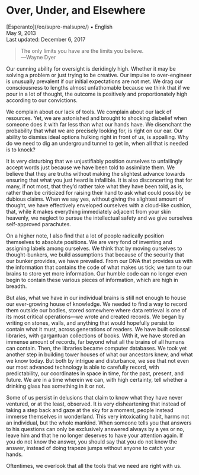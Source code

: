 Over, Under, and Elsewhere
==========================

<div class="center">[Esperanto](/eo/supre-malsupre/) ▪ English</div>
<div class="center">May 9, 2013</div>
<div class="center">Last updated: December 6, 2017</div>

>The only limits you have are the limits you believe.<br>
>―Wayne Dyer

Our cunning ability for oversight is deridingly high. Whether it may be solving a problem or just
trying to be creative. Our impulse to over-engineer is unusually prevalent if our initial
expectations are not met. We drag our consciousness to lengths almost unfathomable because we think
that if we pour in a lot of thought, the outcome is positively and proportionately high according to
our convictions.

We complain about our lack of tools. We complain about our lack of resources. Yet, we are astonished
and brought to shocking disbelief when someone does it with far less than what our hands have. We
disenchant the probability that what we are precisely looking for, is right on our ear. Our ability
to dismiss ideal options hulking right in front of us, is appalling. Why do we need to dig an
underground tunnel to get in, when all that is needed is to knock?

It is very disturbing that we unjustifiably position ourselves to unfailingly accept words just
because we have been told to assimilate them. We believe that they are truths without making the
slightest advance towards ensuring that what you just heard is infallible. It is also disconcerting
that for many, if not most, that they’d rather take what they have been told, as is, rather than be
criticized for raising their hand to ask what could possibly be dubious claims. When we say yes,
without giving the slightest amount of thought, we have effectively enveloped ourselves with a
cloud-like cushion, that, while it makes everything immediately adjacent from your skin heavenly, we
neglect to pursue the intellectual safety and we give ourselves self-approved parachutes.

On a higher note, I also find that a lot of people radically position themselves to absolute
positions. We are very fond of inventing and assigning labels among ourselves. We think that by
moving ourselves to thought-bunkers, we build assumptions that because of the security that our
bunker provides, we have prevailed. From our DNA that provides us with the information that contains
the code of what makes us tick; we turn to our brains to store yet more information. Our humble code
can no longer even begin to contain these various pieces of information, which are high in breadth.

But alas, what we have in our individual brains is still not enough to house our ever-growing house
of knowledge. We needed to find a way to record them outside our bodies, stored somewhere where data
retrieval is one of its most critical operations—we wrote and created records. We began by writing
on stones, walls, and anything that would hopefully persist to contain what it must, across
generations of readers. We have built colossal libraries, with gargantuan collections of books. With
it, we have stored an immense amount of records, far beyond what all the brains of all humans can
contain. Then, the libraries became computer databases. We took yet another step in building tower
houses of what our ancestors knew, and what we know today. But both by intrigue and disturbance, we
see that not even our most advanced technology is able to carefully record, with predictability, our
coordinates in space in time, for the past, present, and future. We are in a time wherein we can,
with high certainty, tell whether a drinking glass has something in it or not.

Some of us persist in delusions that claim to know what they have never ventured, or at the least,
observed. It is very disheartening that instead of taking a step back and gaze at the sky for a
moment, people instead immerse themselves in wonderland. This very intoxicating habit, harms not an
individual, but the whole mankind. When someone tells you that answers to his questions can only be
exclusively answered always by a yes or no, leave him and that he no longer deserves to have your
attention again. If you do not know the answer, you should say that you do not know the answer,
instead of doing trapeze jumps without anyone to catch your hands.

Oftentimes, we overlook that all the tools that we need are right with us.
